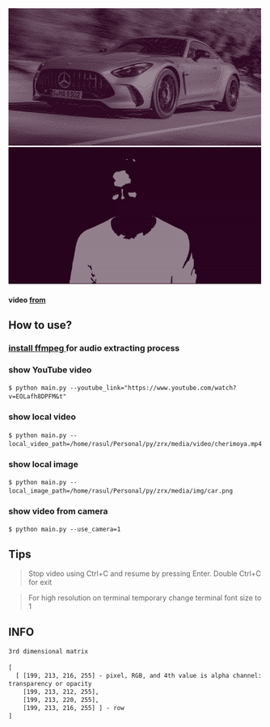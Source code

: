 <img src="redmi_media/img.png" width=500>

<img src="redmi_media/demo.gif" width=500>

#### video [from](https://www.youtube.com/watch?v=EOLafh8DPFM&t) 

## How to use?

### [install ffmpeg ](https://phoenixnap.com/kb/install-ffmpeg-ubuntu) for audio extracting process

### show YouTube video
`$ python main.py --youtube_link="https://www.youtube.com/watch?v=EOLafh8DPFM&t"`

### show local video
`$ python main.py --local_video_path=/home/rasul/Personal/py/zrx/media/video/cherimoya.mp4`

### show local image
`$ python main.py --local_image_path=/home/rasul/Personal/py/zrx/media/img/car.png`

### show video from camera
`$ python main.py --use_camera=1`


## Tips
> Stop video using Ctrl+C and resume by pressing Enter. Double Ctrl+C for exit

> For high resolution on terminal temporary change terminal font size to 1


## INFO

```
3rd dimensional matrix

[
  [ [199, 213, 216, 255] - pixel, RGB, and 4th value is alpha channel: transparency or opacity
    [199, 213, 212, 255], 
    [199, 213, 220, 255], 
    [199, 213, 216, 255] ] - row
]
```
